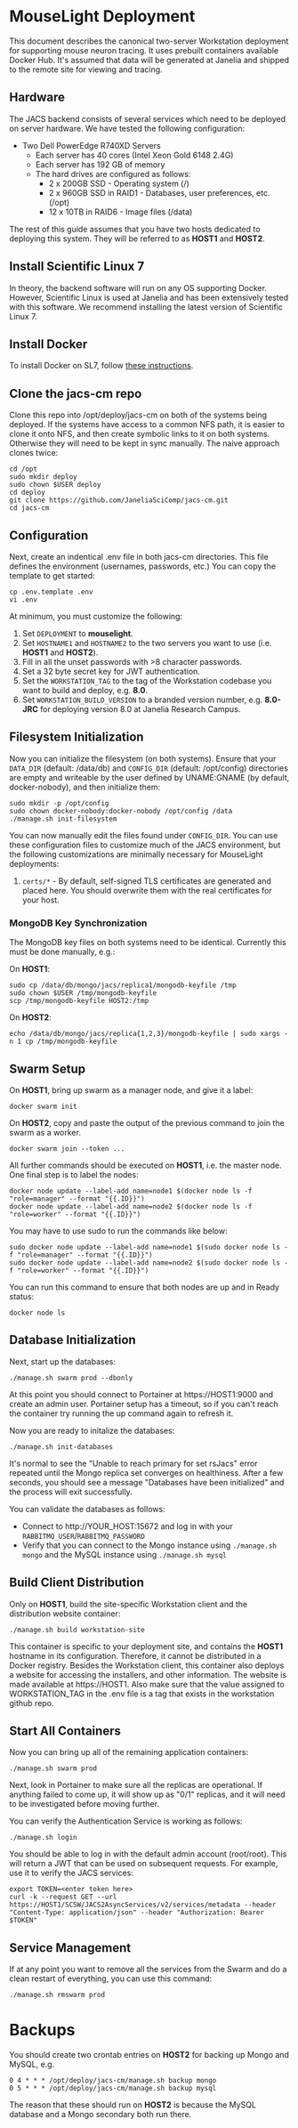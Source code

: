 # MouseLight Deployment

This document describes the canonical two-server Workstation deployment for supporting mouse neuron tracing. It uses prebuilt containers available Docker Hub. It's assumed that data will be generated at Janelia and shipped to the remote site for viewing and tracing. 


## Hardware

The JACS backend consists of several services which need to be deployed on server hardware. We have tested the following configuration:

* Two Dell PowerEdge R740XD Servers
    * Each server has 40 cores (Intel Xeon Gold 6148 2.4G)
    * Each server has 192 GB of memory
    * The hard drives are configured as follows:
        * 2 x 200GB SSD - Operating system (/)
        * 2 x 960GB SSD in RAID1 - Databases, user preferences, etc. (/opt)
        * 12 x 10TB in RAID6 - Image files (/data)

The rest of this guide assumes that you have two hosts dedicated to deploying this system. They will be referred to as **HOST1** and **HOST2**.


## Install Scientific Linux 7

In theory, the backend software will run on any OS supporting Docker. However, Scientific Linux is used at Janelia and has been extensively tested with this software. We recommend installing the latest version of Scientific Linux 7.


## Install Docker

To install Docker on SL7, follow [these instructions](InstallingDockerSL7.md).


## Clone the jacs-cm repo

Clone this repo into /opt/deploy/jacs-cm on both of the systems being deployed. If the systems have access to a common NFS path, it is easier to clone it onto NFS, and then create symbolic links to it on both systems. Otherwise they will need to be kept in sync manually. The naive approach clones twice:

```
cd /opt
sudo mkdir deploy
sudo chown $USER deploy
cd deploy
git clone https://github.com/JaneliaSciComp/jacs-cm.git
cd jacs-cm
```


## Configuration

Next, create an indentical .env file in both jacs-cm directories. This file defines the environment (usernames, passwords, etc.) You can copy the template to get started:
```
cp .env.template .env
vi .env
```

At minimum, you must customize the following:
1. Set `DEPLOYMENT` to **mouselight**.
2. Set `HOSTNAME1` and `HOSTNAME2` to the two servers you want to use (i.e. **HOST1** and **HOST2**).
3. Fill in all the unset passwords with >8 character passwords.
4. Set a 32 byte secret key for JWT authentication.
5. Set the `WORKSTATION_TAG` to the tag of the Workstation codebase you want to build and deploy, e.g. **8.0**.
6. Set `WORKSTATION_BUILD_VERSION` to a branded version number, e.g. **8.0-JRC** for deploying version 8.0 at Janelia Research Campus.


## Filesystem Initialization

Now you can initialize the filesystem (on both systems). Ensure that your `DATA_DIR` (default: /data/db) and `CONFIG_DIR` (default: /opt/config) directories are empty and writeable by the user defined by UNAME:GNAME (by default, docker-nobody), and then initialize them:

```
sudo mkdir -p /opt/config
sudo chown docker-nobody:docker-nobody /opt/config /data
./manage.sh init-filesystem
```

You can now manually edit the files found under `CONFIG_DIR`. You can use these configuration files to customize much of the JACS environment, but the following customizations are minimally necessary for MouseLight deployments:

1. `certs/*` - By default, self-signed TLS certificates are generated and placed here. You should overwrite them with the real certificates for your host.


### MongoDB Key Synchronization

The MongoDB key files on both systems need to be identical. Currently this must be done manually, e.g.:

On **HOST1**:
```
sudo cp /data/db/mongo/jacs/replica1/mongodb-keyfile /tmp
sudo chown $USER /tmp/mongodb-keyfile
scp /tmp/mongodb-keyfile HOST2:/tmp
```

On **HOST2**:
```
echo /data/db/mongo/jacs/replica{1,2,3}/mongodb-keyfile | sudo xargs -n 1 cp /tmp/mongodb-keyfile
```


## Swarm Setup

On **HOST1**, bring up swarm as a manager node, and give it a label:
```
docker swarm init
```

On **HOST2**, copy and paste the output of the previous command to join the swarm as a worker. 

```
docker swarm join --token ...
```

All further commands should be executed on **HOST1**, i.e. the master node. One final step is to label the nodes:
```
docker node update --label-add name=node1 $(docker node ls -f "role=manager" --format "{{.ID}}")
docker node update --label-add name=node2 $(docker node ls -f "role=worker" --format "{{.ID}}")
```

You may have to use sudo to run the commands like below:
```
sudo docker node update --label-add name=node1 $(sudo docker node ls -f "role=manager" --format "{{.ID}}")
sudo docker node update --label-add name=node2 $(sudo docker node ls -f "role=worker" --format "{{.ID}}")
```


You can run this command to ensure that both nodes are up and in Ready status:
```
docker node ls
```


## Database Initialization

Next, start up the databases:
```
./manage.sh swarm prod --dbonly
```
At this point you should connect to Portainer at https://HOST1:9000 and create an admin user. Portainer setup has a timeout, so if you can't reach the container try running the up command again to refresh it.

Now you are ready to initalize the databases:

```
./manage.sh init-databases
```
It's normal to see the "Unable to reach primary for set rsJacs" error repeated until the Mongo replica set converges on healthiness. After a few seconds, you should see a message "Databases have been initialized" and the process will exit successfully.

You can validate the databases as follows:
* Connect to http://YOUR_HOST:15672 and log in with your `RABBITMQ_USER`/`RABBITMQ_PASSWORD`
* Verify that you can connect to the Mongo instance using `./manage.sh mongo` and the MySQL instance using `./manage.sh mysql`


## Build Client Distribution

Only on **HOST1**, build the site-specific Workstation client and the distribution website container:
```
./manage.sh build workstation-site
```

This container is specific to your deployment site, and contains the **HOST1** hostname in its configuration. Therefore, it cannot be distributed in a Docker registry. Besides the Workstation client, this container also deploys a website for accessing the installers, and other information. The website is made available at https://HOST1. Also make sure that the value assigned to WORKSTATION_TAG in the .env file is a tag that exists in the workstation github repo.


## Start All Containers

Now you can bring up all of the remaining application containers:
```
./manage.sh swarm prod
```

Next, look in Portainer to make sure all the replicas are operational. If anything failed to come up, it will show up as "0/1" replicas, and it will need to be investigated before moving further. 

You can verify the Authentication Service is working as follows:

```
./manage.sh login
```

You should be able to log in with the default admin account (root/root). This will return a JWT that can be used on subsequent requests. For example, use it to verify the JACS services:

```
export TOKEN=<enter token here>
curl -k --request GET --url https://HOST1/SCSW/JACS2AsyncServices/v2/services/metadata --header "Content-Type: application/json" --header "Authorization: Bearer $TOKEN"
```

## Service Management

If at any point you want to remove all the services from the Swarm and do a clean restart of everything, you can use this command:
```
./manage.sh rmswarm prod
```

# Backups

You should create two crontab entries on **HOST2** for backing up Mongo and MySQL, e.g.

```
0 4 * * * /opt/deploy/jacs-cm/manage.sh backup mongo
0 5 * * * /opt/deploy/jacs-cm/manage.sh backup mysql
```

The reason that these should run on **HOST2** is because the MySQL database and a Mongo secondary both run there.


